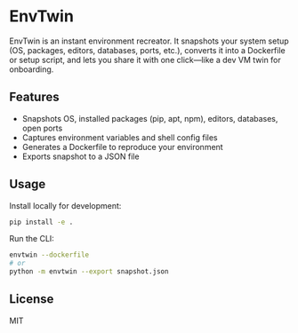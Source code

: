 # EnvTwin

EnvTwin is an instant environment recreator. It snapshots your system setup (OS, packages, editors, databases, ports, etc.), converts it into a Dockerfile or setup script, and lets you share it with one click—like a dev VM twin for onboarding.

## Features
- Snapshots OS, installed packages (pip, apt, npm), editors, databases, open ports
- Captures environment variables and shell config files
- Generates a Dockerfile to reproduce your environment
- Exports snapshot to a JSON file

## Usage

Install locally for development:

```sh
pip install -e .
```

Run the CLI:

```sh
envtwin --dockerfile
# or
python -m envtwin --export snapshot.json
```

## License
MIT
